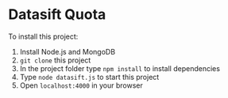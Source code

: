 Datasift Quota
=============

To install this project:

1. Install Node.js and MongoDB 
2. `git clone` this project
3. In the project folder type `npm install` to install dependencies
4. Type `node datasift.js` to start this project
5. Open `localhost:4000` in your browser
